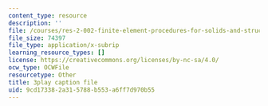 ```yaml
---
content_type: resource
description: ''
file: /courses/res-2-002-finite-element-procedures-for-solids-and-structures-spring-2010/9cd173382a315788b553a6ff7d970b55_L98VIorbFB0.vtt
file_size: 74397
file_type: application/x-subrip
learning_resource_types: []
license: https://creativecommons.org/licenses/by-nc-sa/4.0/
ocw_type: OCWFile
resourcetype: Other
title: 3play caption file
uid: 9cd17338-2a31-5788-b553-a6ff7d970b55
---
```

